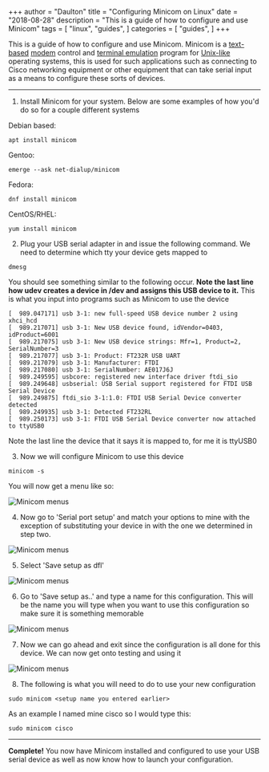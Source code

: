 +++
author = "Daulton"
title = "Configuring Minicom on Linux"
date = "2018-08-28"
description = "This is a guide of how to configure and use Minicom"
tags = [
    "linux",
    "guides",
]
categories = [
    "guides",
]
+++

This is a guide of how to configure and use Minicom. Minicom is a [text-based](https://en.wikipedia.org/wiki/Text-based "https://en.wikipedia.org/wiki/Text-based")  [modem](https://en.wikipedia.org/wiki/Modem "https://en.wikipedia.org/wiki/Modem")  control and  [terminal emulation](https://en.wikipedia.org/wiki/Terminal_emulation "https://en.wikipedia.org/wiki/Terminal_emulation")  program for  [Unix-like](https://en.wikipedia.org/wiki/Unix-like "https://en.wikipedia.org/wiki/Unix-like")  operating systems, this is used for such applications such as connecting to Cisco networking equipment or other equipment that can take serial input as a means to configure these sorts of devices.
<!--more-->

----------

1. Install Minicom for your system. Below are some examples of how you'd do so for a couple different systems

Debian based:

```
apt install minicom
```

Gentoo:

```
emerge --ask net-dialup/minicom
```

Fedora:

```
dnf install minicom
```

CentOS/RHEL:

```
yum install minicom
```

2. Plug your USB serial adapter in and issue the following command. We need to determine which tty your device gets mapped to

```
dmesg
```

You should see something similar to the following occur. **Note the last line how udev creates a device in /dev and assigns this USB device to it.**  This is what you input into programs such as Minicom to use the device

```
[  989.047171] usb 3-1: new full-speed USB device number 2 using xhci_hcd
[  989.217071] usb 3-1: New USB device found, idVendor=0403, idProduct=6001
[  989.217075] usb 3-1: New USB device strings: Mfr=1, Product=2, SerialNumber=3
[  989.217077] usb 3-1: Product: FT232R USB UART
[  989.217079] usb 3-1: Manufacturer: FTDI
[  989.217080] usb 3-1: SerialNumber: AE017J6J
[  989.249595] usbcore: registered new interface driver ftdi_sio
[  989.249648] usbserial: USB Serial support registered for FTDI USB Serial Device
[  989.249875] ftdi_sio 3-1:1.0: FTDI USB Serial Device converter detected
[  989.249935] usb 3-1: Detected FT232RL
[  989.250173] usb 3-1: FTDI USB Serial Device converter now attached to ttyUSB0
```

Note the last line the device that it says it is mapped to, for me it is ttyUSB0

3. Now we will configure Minicom to use this device

```
minicom -s
```

You will now get a menu like so:

![Minicom menus](/images/minicom-guide/main_menu1.png)


4. Now go to 'Serial port setup' and match your options to mine with the exception of substituting your device in with the one we determined in step two.

![Minicom menus](/images/minicom-guide/main_menu2.png)


5. Select 'Save setup as dfl'

![Minicom menus](/images/minicom-guide/main_menu3.png)


6. Go to 'Save setup as..' and type a name for this configuration. This will be the name you will type when you want to use this configuration so make sure it is something memorable

![Minicom menus](/images/minicom-guide/main_menu4.png)


7. Now we can go ahead and exit since the configuration is all done for this device. We can now get onto testing and using it

![Minicom menus](/images/minicom-guide/main_menu5.png)


8. The following is what you will need to do to use your new configuration

```
sudo minicom <setup name you entered earlier>
```

As an example I named mine cisco so I would type this:

```
sudo minicom cisco
```

----------

**Complete!**  You now have Minicom installed and configured to use your USB serial device as well as now know how to launch your configuration.


